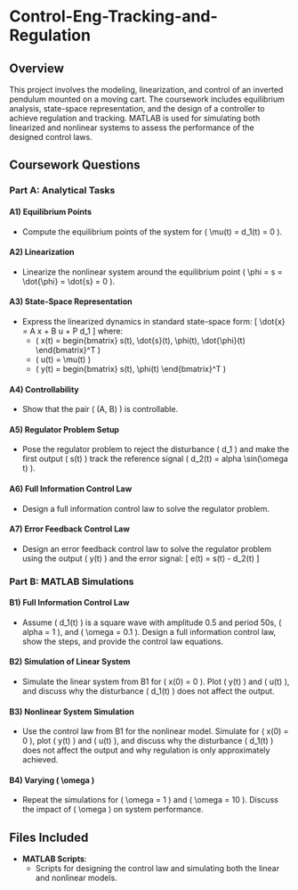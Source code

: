 # Control-Eng-Tracking-and-Regulation

## Overview
This project involves the modeling, linearization, and control of an inverted pendulum mounted on a moving cart. The coursework includes equilibrium analysis, state-space representation, and the design of a controller to achieve regulation and tracking. MATLAB is used for simulating both linearized and nonlinear systems to assess the performance of the designed control laws.

## Coursework Questions

### Part A: Analytical Tasks

#### A1) Equilibrium Points
- Compute the equilibrium points of the system for \( \mu(t) = d_1(t) = 0 \).

#### A2) Linearization
- Linearize the nonlinear system around the equilibrium point \( \phi = s = \dot{\phi} = \dot{s} = 0 \).

#### A3) State-Space Representation
- Express the linearized dynamics in standard state-space form:
  \[
  \dot{x} = A x + B u + P d_1
  \]
  where:
  - \( x(t) = begin{bmatrix} s(t), \dot{s}(t), \phi(t), \dot{\phi}(t) \end{bmatrix}^T \)
  - \( u(t) = \mu(t) \)
  - \( y(t) = begin{bmatrix} s(t), \phi(t) \end{bmatrix}^T \)

#### A4) Controllability
- Show that the pair \( (A, B) \) is controllable.

#### A5) Regulator Problem Setup
- Pose the regulator problem to reject the disturbance \( d_1 \) and make the first output \( s(t) \) track the reference signal \( d_2(t) = alpha \sin(\omega t) \).

#### A6) Full Information Control Law
- Design a full information control law to solve the regulator problem.

#### A7) Error Feedback Control Law
- Design an error feedback control law to solve the regulator problem using the output \( y(t) \) and the error signal:
  \[
  e(t) = s(t) - d_2(t)
  \]

### Part B: MATLAB Simulations

#### B1) Full Information Control Law
- Assume \( d_1(t) \) is a square wave with amplitude 0.5 and period 50s, \( alpha = 1 \), and \( \omega = 0.1 \). Design a full information control law, show the steps, and provide the control law equations.

#### B2) Simulation of Linear System
- Simulate the linear system from B1 for \( x(0) = 0 \). Plot \( y(t) \) and \( u(t) \), and discuss why the disturbance \( d_1(t) \) does not affect the output.

#### B3) Nonlinear System Simulation
- Use the control law from B1 for the nonlinear model. Simulate for \( x(0) = 0 \), plot \( y(t) \) and \( u(t) \), and discuss why the disturbance \( d_1(t) \) does not affect the output and why regulation is only approximately achieved.

#### B4) Varying \( \omega \)
- Repeat the simulations for \( \omega = 1 \) and \( \omega = 10 \). Discuss the impact of \( \omega \) on system performance.

## Files Included
- **MATLAB Scripts**:
  - Scripts for designing the control law and simulating both the linear and nonlinear models.
